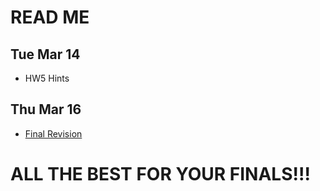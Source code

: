 # READ ME

## Tue Mar 14
- HW5 Hints

## Thu Mar 16
- [Final Revision](Final_Revision.md)

# ALL THE BEST FOR YOUR FINALS!!!
